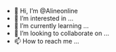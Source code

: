 - 👋 Hi, I’m @Alineonline
- 👀 I’m interested in ...
- 🌱 I’m currently learning ...
- 💞️ I’m looking to collaborate on ...
- 📫 How to reach me ...

<!---
Alineonline/Alineonline is a ✨ special ✨ repository because its `README.md` (this file) appears on your GitHub profile.
You can click the Preview link to take a look at your changes.
--->
